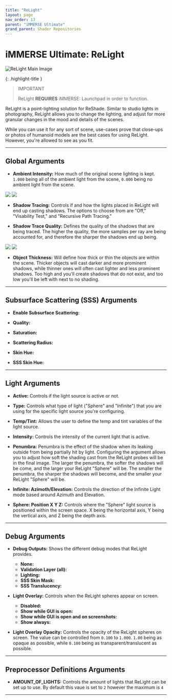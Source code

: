 ```yaml
---
title: "ReLight"
layout: page
nav_order: 13
parent: "iMMERSE Ultimate"
grand_parent: Shader Repositories
---
```


<!-- Calls the CSS for the script that runs the sliders on the page -->
<!-- Why this is required, I will never fucking know because I tried everything to possibly get it to work without needing it LMAO -->
<link rel="stylesheet" href="{{ '/assets/css/juxtapose.css' | relative_url }}">

# iMMERSE Ultimate: ReLight

![ReLight Main Image](../images/relight-main.webp)

{: .highlight-title }
>IMPORTANT
>
>ReLight **REQUIRES** iMMERSE: Launchpad in order to function.

ReLight is a point-lighting solution for ReShade. Similar to studio lights in photography, ReLight allows you to change the lighting, and adjust for more granular changes in the mood and details of the scenes.

While you can use it for any sort of scene, use-cases prove that close-ups or photos of humanoid models are the best cases for using ReLight. However, you're allowed to see as you fit.

---

## Global Arguments

* **Ambient Intensity:** How much of the original scene lighting is kept. `1.000` being all of the ambient light from the scene, `0.000` being no ambient light from the scene.

 <div class="juxtapose" data-mode="horizontal">
 <img src="../images/relight_al_1.000.png" data-label="1.000">
 <img src="../images/relight_al_0.000.png" data-label="0.000">
 </div>

* **Shadow Tracing:** Controls if and how the lights placed in ReLight will end up casting shadows. The options to choose from are "Off," "Visability Test," and "Recursive Path Tracing."



* **Shadow Trace Quality:** Defines the quality of the shadows that are being traced. The higher the quality, the more samples per ray are being accounted for, and therefore the sharper the shadows end up being.

 <div class="juxtapose" data-mode="horizontal">
 <img src="../images/relight_stqual_high.png" data-label="High">
 <img src="../images/relight_stqual_maximum.png" data-label="Maximum">
 </div>

* **Object Thickness:** Will define how thick or thin the objects are within the scene. Thicker objects will cast darker and more prominent shadows, while thinner ones will often cast lighter and less prominent shadows. Too high and you'll create shadows that do not exist, and too low you'll be left with next to no shading.



---

## Subsurface Scattering (SSS) Arguments

* **Enable Subsurface Scattering:**

* **Quality:**

* **Saturation:**

* **Scattering Radius:**

* **Skin Hue:**

* **SSS Skin Hue:**

--- 

## Light Arguments

* **Active:** Controls if the light source is active or not.

* **Type:** Controls what type of light ("Sphere" and "Infinite") that you are using for the specific light source you're configuring.

* **Temp/Tint:** Allows the user to define the temp and tint variables of the light source.

* **Intensity:** Controls the intensity of the current light that is active.

* **Penumbra:** Penumbra is the effect of the shadow when its leaking outside from being partially hit by light. Configuring the argument allows you to adjust how soft the shading cast from the ReLight probes will be in the final image. The larger the penumbra, the softer the shadows will be come, and the larger your ReLight "Sphere" will be. The smaller the penumbra, the sharper the shadows will become, and the smaller your ReLight "Sphere" will be.

* **Infinite: Azimoth/Elevation:** Controls the direction of the Infinite Light mode based around Azimuth and Elevation.

* **Sphere: Position X Y Z:** Controls where the "Sphere" light source is positioned within the screen space. X being the horizontal axis, Y being the vertical axis, and Z being the depth axis.

---

## Debug Arguments

* **Debug Outputs:** Shows the different debug modes that ReLight provides.
  * **None:**
  * **Validation Layer (all):**
  * **Lighting:**
  * **SSS Skin Mask:**
  * **SSS Translucency:**

* **Light Overlay:** Controls when the ReLight spheres appear on screen.
  * **Disabled:**
  * **Show while GUI is open:**
  * **Show while GUI is open and on screenshots:**
  * **Show always:**

* **Light Overlay Opacity:** Controls the opacity of the ReLight spheres on screen. The value can be controlled from `0.100` to `1.000`. `1.00` being as opaque as possible, while `0.100` being as transparent/translucent as possible.

---

## Preprocessor Definitions Arguments

* **AMOUNT_OF_LIGHTS:** Controls the amount of lights that ReLight can be set up to use. By default this vaue is set to `2` however the maximum is `4`

---

<!-- Ending script that runs the sliders on the page -->
<script src="{{ '/assets/js/juxtapose.js' | relative_url }}"></script>
<script>
  document.addEventListener('DOMContentLoaded', function () {
    Juxtapose.make();
  });
</script>